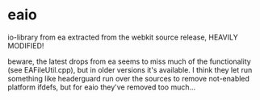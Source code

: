 eaio
====

io-library from ea extracted from the webkit source release, HEAVILY MODIFIED!

beware, the latest drops from ea seems to miss much of the functionality (see EAFileUtil.cpp), but
in older versions it's available. I think they let run something like headerguard run over the 
sources to remove not-enabled platform ifdefs, but for eaio they've removed too much...

